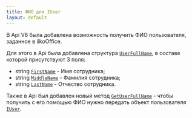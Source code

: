 ```yaml
---
title: ФИО для IUser
layout: default
---
```


В Api V8 была добавлена возможность получить ФИО пользователя, заданное в iikoOffice. 

Для этого в Api была добавлена структура [`UserFullName`](https://iiko.github.io/front.api.sdk/v8/html/T_Resto_Front_Api_Data_Users_UserFullName.htm), в составе которой присутствуют 3 поля:

- string [`FirstName`](https://iiko.github.io/front.api.sdk/v8/html/P_Resto_Front_Api_Data_Users_UserFullName_FirstName.htm) - Имя сотрудника;
- string [`MiddleName`](https://iiko.github.io/front.api.sdk/v8/html/P_Resto_Front_Api_Data_Users_UserFullName_LastName.htm) - Фамилия сотрудника;
- string [`LastName`](https://iiko.github.io/front.api.sdk/v8/html/P_Resto_Front_Api_Data_Users_UserFullName_MiddleName.htm) - Отчество сотрудника.

Также в Api был добавлен новый метод [`GetUserFullName`](https://iiko.github.io/front.api.sdk/v8/html/M_Resto_Front_Api_IOperationService_GetUserFullName.htm) - чтобы получить с его помощью ФИО нужно передать объект пользователя [`IUser`](https://iiko.github.io/front.api.sdk/v8/html/T_Resto_Front_Api_Data_Security_IUser.htm).
